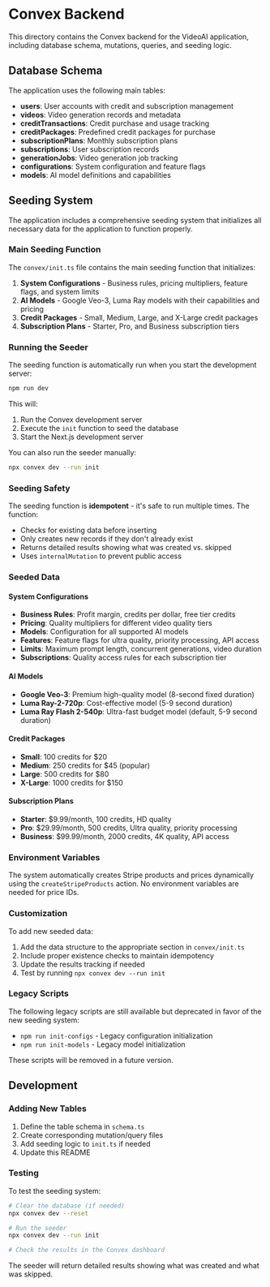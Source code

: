 # Convex Backend

This directory contains the Convex backend for the VideoAI application, including database schema, mutations, queries, and seeding logic.

## Database Schema

The application uses the following main tables:

- **users**: User accounts with credit and subscription management
- **videos**: Video generation records and metadata
- **creditTransactions**: Credit purchase and usage tracking
- **creditPackages**: Predefined credit packages for purchase
- **subscriptionPlans**: Monthly subscription plans
- **subscriptions**: User subscription records
- **generationJobs**: Video generation job tracking
- **configurations**: System configuration and feature flags
- **models**: AI model definitions and capabilities

## Seeding System

The application includes a comprehensive seeding system that initializes all necessary data for the application to function properly.

### Main Seeding Function

The `convex/init.ts` file contains the main seeding function that initializes:

1. **System Configurations** - Business rules, pricing multipliers, feature flags, and system limits
2. **AI Models** - Google Veo-3, Luma Ray models with their capabilities and pricing
3. **Credit Packages** - Small, Medium, Large, and X-Large credit packages
4. **Subscription Plans** - Starter, Pro, and Business subscription tiers

### Running the Seeder

The seeding function is automatically run when you start the development server:

```bash
npm run dev
```

This will:
1. Run the Convex development server
2. Execute the `init` function to seed the database
3. Start the Next.js development server

You can also run the seeder manually:

```bash
npx convex dev --run init
```

### Seeding Safety

The seeding function is **idempotent** - it's safe to run multiple times. The function:

- Checks for existing data before inserting
- Only creates new records if they don't already exist
- Returns detailed results showing what was created vs. skipped
- Uses `internalMutation` to prevent public access

### Seeded Data

#### System Configurations

- **Business Rules**: Profit margin, credits per dollar, free tier credits
- **Pricing**: Quality multipliers for different video quality tiers
- **Models**: Configuration for all supported AI models
- **Features**: Feature flags for ultra quality, priority processing, API access
- **Limits**: Maximum prompt length, concurrent generations, video duration
- **Subscriptions**: Quality access rules for each subscription tier

#### AI Models

- **Google Veo-3**: Premium high-quality model (8-second fixed duration)
- **Luma Ray-2-720p**: Cost-effective model (5-9 second duration)
- **Luma Ray Flash 2-540p**: Ultra-fast budget model (default, 5-9 second duration)

#### Credit Packages

- **Small**: 100 credits for $20
- **Medium**: 250 credits for $45 (popular)
- **Large**: 500 credits for $80
- **X-Large**: 1000 credits for $150

#### Subscription Plans

- **Starter**: $9.99/month, 100 credits, HD quality
- **Pro**: $29.99/month, 500 credits, Ultra quality, priority processing
- **Business**: $99.99/month, 2000 credits, 4K quality, API access

### Environment Variables

The system automatically creates Stripe products and prices dynamically using the `createStripeProducts` action. No environment variables are needed for price IDs.

### Customization

To add new seeded data:

1. Add the data structure to the appropriate section in `convex/init.ts`
2. Include proper existence checks to maintain idempotency
3. Update the results tracking if needed
4. Test by running `npx convex dev --run init`

### Legacy Scripts

The following legacy scripts are still available but deprecated in favor of the new seeding system:

- `npm run init-configs` - Legacy configuration initialization
- `npm run init-models` - Legacy model initialization

These scripts will be removed in a future version.

## Development

### Adding New Tables

1. Define the table schema in `schema.ts`
2. Create corresponding mutation/query files
3. Add seeding logic to `init.ts` if needed
4. Update this README

### Testing

To test the seeding system:

```bash
# Clear the database (if needed)
npx convex dev --reset

# Run the seeder
npx convex dev --run init

# Check the results in the Convex dashboard
```

The seeder will return detailed results showing what was created and what was skipped. 